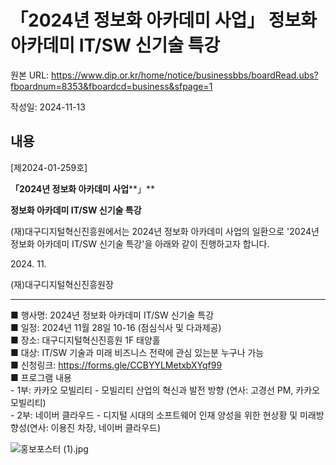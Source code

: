 # 「2024년 정보화 아카데미 사업」  정보화 아카데미 IT/SW 신기술 특강

원본 URL: https://www.dip.or.kr/home/notice/businessbbs/boardRead.ubs?fboardnum=8353&fboardcd=business&sfpage=1

작성일: 2024-11-13

## 내용

[제2024-01-259호]

**「2024년 정보화 아카데미 사업****」**

**정보화 아카데미 IT/SW 신기술 특강**

(재)대구디지털혁신진흥원에서는 2024년 정보화 아카데미 사업의 일환으로 '2024년 정보화 아카데미 IT/SW 신기술 특강'을 아래와 같이 진행하고자 합니다. 

2024\. 11.

(재)대구디지털혁신진흥원장

****

■ 행사명: 2024년 정보화 아카데미 IT/SW 신기술 특강  
■ 일정: 2024년 11월 28일 10-16 (점심식사 및 다과제공)  
■ 장소: 대구디지털혁신진흥원 1F 태양홀  
■ 대상: IT/SW 기술과 미래 비즈니스 전략에 관심 있는분 누구나 가능  
■ 신청링크: https://forms.gle/CCBYYLMetxbXYqf99  
■ 프로그램 내용  
\- 1부: 카카오 모빌리티 - 모빌리티 산업의 혁신과 발전 방향 (연사: 고경선 PM, 카카오 모빌리티)  
\- 2부: 네이버 클라우드 - 디지털 시대의 소프트웨어 인재 양성을 위한 현상황 및 미래방향성(연사: 이용진 차장, 네이버 클라우드)

![홍보포스터 \(1\).jpg](http://dip.or.kr/files/boardImage/business/2024/11/13/20241113175427_klswddaz.jpg)
